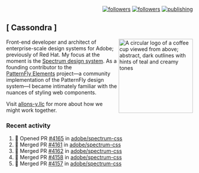 <p align="right"><a rel="me" href="https://front-end.social/@castastrophe">
    <img alt="followers" title="Follow me on Mastodon" src="https://img.shields.io/mastodon/follow/109297102751309835?domain=https%3A%2F%2Ffront-end.social&label=Follow&logo=mastodon&logoColor=white&style=for-the-badge&labelColor=008080&color=006969"/></a>
  <a href="https://codepen.io/castastrophe/">
    <img alt="followers" title="Follow me on CodePen" src="https://img.shields.io/badge/23-1?color=640464&labelColor=7c007c&style=for-the-badge&logo=codepen&label=Follow"/></a>
<a href="https://castastrophe.medium.com/">
    <img alt="publishing" title="View articles on Medium" src="https://img.shields.io/badge/107-1?color=666&labelColor=444&label=subscribe&logo=medium&logoColor=white&style=for-the-badge"/></a>
</p>

## [&nbsp;Cassondra&nbsp;]

<img align="right" src="https://github-production-user-asset-6210df.s3.amazonaws.com/1840295/253016758-ba468774-1cd3-42c2-8f43-947b5eeb5edf.png" height="200" alt="A circular logo of a coffee cup viewed from above; abstract, dark outlines with hints of teal and creamy tones">

Front-end developer and architect of enterprise-scale design systems for Adobe; previously of Red Hat. My focus at the moment is the [Spectrum design system](https://github.com/adobe/spectrum-css). As a founding contributor to the [PatternFly&nbsp;Elements](https://github.com/patternfly/patternfly-elements) project&mdash;a community implementation of the PatternFly design system&mdash;I became intimately familiar with the nuances of styling web components.

Visit [allons-y.llc](http://allons-y.llc/) for more about how we might work together.

### Recent activity

<!--START_SECTION:activity-->
1. 💪 Opened PR [#4165](https://github.com/adobe/spectrum-css/pull/4165) in [adobe/spectrum-css](https://github.com/adobe/spectrum-css)
2. 🎉 Merged PR [#4161](https://github.com/adobe/spectrum-css/pull/4161) in [adobe/spectrum-css](https://github.com/adobe/spectrum-css)
3. 🎉 Merged PR [#4162](https://github.com/adobe/spectrum-css/pull/4162) in [adobe/spectrum-css](https://github.com/adobe/spectrum-css)
4. 🎉 Merged PR [#4158](https://github.com/adobe/spectrum-css/pull/4158) in [adobe/spectrum-css](https://github.com/adobe/spectrum-css)
5. 🎉 Merged PR [#4157](https://github.com/adobe/spectrum-css/pull/4157) in [adobe/spectrum-css](https://github.com/adobe/spectrum-css)
<!--END_SECTION:activity-->
